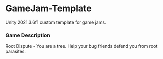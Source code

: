 # GameJam-Template
 Unity 2021.3.6f1 custom template for game jams.

### Game Description
Root Dispute - You are a tree. Help your bug friends defend you from root parasites.